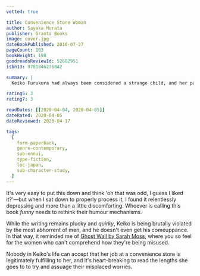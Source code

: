 ```yaml
---
vetted: true

title: Convenience Store Woman
author: Sayaka Murata
publisher: Granta Books
image: cover.jpg
dateBookPublished: 2016-07-27
pageCount: 163
bookHeight: 198
goodreadsReviewId: 52682951
isbn13: 9781846276842

summary: |
  Keiko Furukura had always been considered a strange child, and her parents always worried how she would get on in the real world, so when she takes on a job in a convenience store while at university, they are delighted for her. For her part, in the convenience store she finds a predictable world mandated by the store manual, which dictates how the workers should act and what they should say, and she copies her co-workers' style of dress and speech patterns so she can play the part of a normal person. However, eighteen years later, at age 36, she is still in the same job, has never had a boyfriend, and has only few friends. She feels comfortable in her life but is aware that she is not living up to society's expectations and causing her family to worry about her. When a similarly alienated but cynical and bitter young man comes to work in the store, he will upset Keiko's contented stasis—but will it be for the better?

rating5: 3
rating7: 3

readDates: [[2020-04-04, 2020-04-05]]
dateRated: 2020-04-05
dateReviewed: 2020-04-17

tags:
  [
    form-paperback,
    genre-contemporary,
    sub-ennui,
    type-fiction,
    loc-japan,
    sub-character-study,
  ]
---
```


It's very easy to put this down and think 'oh that was odd, I guess I liked it?'&mdash;but when I sat down to properly process it, I found it relentlessly depressing and more than a little discomforting. Whoever is calling this book _funny_ needs to rethink their humour mechanisms.

While the writing remains plucky and _quirky_, Keiko is being brutally violated by the most abhorrent of men, and he doesn't even get his comeuppance. In that way, it reminded me of [Ghost Wall by Sarah Moss](/books/ghost-wall-sarah-moss), where you so feel for the women who can't comprehend how they're being misused.

Nobody in Keiko's life can accept that her job at a convenience store is legitimately fulfilling to her, and it's heart-breaking to read the lengths she goes to to try and assuage their misplaced worries.
